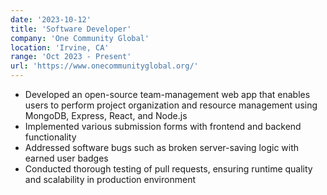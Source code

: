 ```yaml
---
date: '2023-10-12'
title: 'Software Developer'
company: 'One Community Global'
location: 'Irvine, CA'
range: 'Oct 2023 - Present'
url: 'https://www.onecommunityglobal.org/'
---
```


- Developed an open-source team-management web app that enables users to perform project organization and resource management using MongoDB, Express, React, and Node.js
- Implemented various submission forms with frontend and backend functionality
- Addressed software bugs such as broken server-saving logic with earned user badges
- Conducted thorough testing of pull requests, ensuring runtime quality and scalability in production environment
